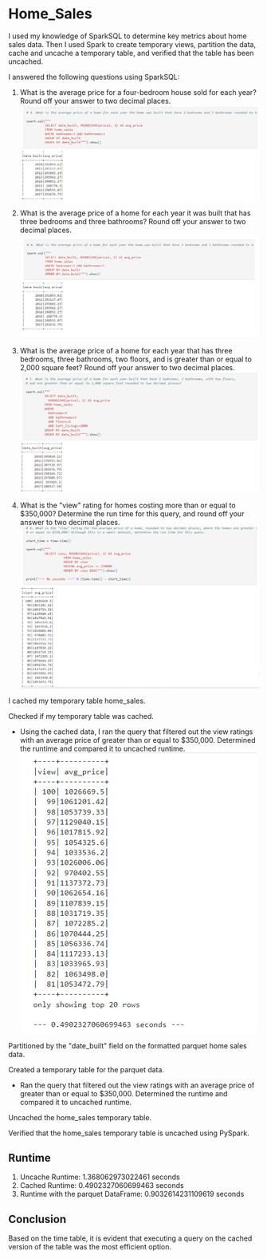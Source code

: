 # Home_Sales

I used my knowledge of SparkSQL to determine key metrics about home sales data. Then I used Spark to create temporary views, partition the data, cache and uncache a temporary table, and verified that the table has been uncached.

I answered the following questions using SparkSQL:

1. What is the average price for a four-bedroom house sold for each year? Round off your answer to two decimal places.
![Alt text](<Screenshot 2023-10-21 044732.png>)

2. What is the average price of a home for each year it was built that has three bedrooms and three bathrooms? Round off your answer to two decimal places.
![Alt text](<Screenshot 2023-10-21 044919.png>)

3. What is the average price of a home for each year that has three bedrooms, three bathrooms, two floors, and is greater than or equal to 2,000 square feet? Round off your answer to two decimal places.
![Alt text](<Screenshot 2023-10-21 045033.png>)

4. What is the "view" rating for homes costing more than or equal to $350,000? Determine the run time for this query, and round off your answer to two decimal places.
![Alt text](<Screenshot 2023-10-21 045134.png>)

I cached my temporary table home_sales.

Checked if my temporary table was cached.

* Using the cached data, I ran the query that filtered out the view ratings with an average price of greater than or equal to $350,000. Determined the runtime and compared it to uncached runtime.
![Alt text](<Screenshot 2023-10-21 045351.png>)

Partitioned by the "date_built" field on the formatted parquet home sales data.

Created a temporary table for the parquet data.

* Ran the query that filtered out the view ratings with an average price of greater than or equal to $350,000. Determined the runtime and compared it to uncached runtime.

Uncached the home_sales temporary table.

Verified that the home_sales temporary table is uncached using PySpark.

## Runtime

1. Uncache Runtime: 1.368062973022461 seconds
2. Cached Runtime: 0.4902327060699463 seconds 
3. Runtime with the parquet DataFrame: 0.9032614231109619 seconds 


## Conclusion

Based on the time table, it is evident that executing a query on the cached version of the table was the most efficient option.
